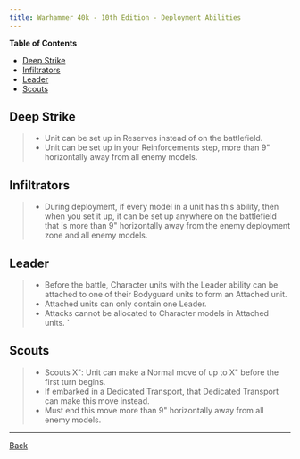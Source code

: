 ```yaml
---
title: Warhammer 40k - 10th Edition - Deployment Abilities
---
```


**Table of Contents**
- [Deep Strike](#deep-strike)
- [Infiltrators](#infiltrators)
- [Leader](#leader)
- [Scouts](#scouts)

## Deep Strike
>- Unit can be set up in Reserves instead of on the battlefield.
>- Unit can be set up in your Reinforcements step, more than 9" horizontally away from all enemy models.

## Infiltrators
>- During deployment, if every model in a unit has this ability, then when you set it up, it can be set up anywhere on the battlefield that is more than 9" horizontally away from the enemy deployment zone and all enemy models.

## Leader
>- Before the battle, Character units with the Leader ability can be attached to one of their Bodyguard units to form an Attached unit.
>- Attached units can only contain one Leader.
>- Attacks cannot be allocated to Character models in Attached units.
`
## Scouts
>- Scouts X": Unit can make a Normal move of up to X" before the first turn begins.
>- If embarked in a Dedicated Transport, that Dedicated Transport can make this move instead.
>- Must end this move more than 9" horizontally away from all enemy models.

---
[Back](./index.md)